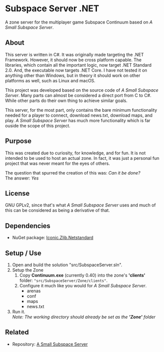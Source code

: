 # Subspace Server .NET
A zone server for the multiplayer game Subspace Continuum based on *A Small Subspace Server*.

## About
This server is written in C#. It was originally made targeting the .NET Framework.  However, it should now be cross platform capable.  The libraries, which contain all the important logic, now target .NET Standard 2.0.  And, the executable now targets .NET Core. I have not tested it on anything other than Windows, but in theory it should work on other platforms as well, such as Linux and macOS.

This project was developed based on the source code of *A Small Subspace Server*.  Many parts can almost be considered a direct port from C to C#.  While other parts do their own thing to achieve similar goals.

This server, for the most part, only contains the bare minimum functionality needed for a player to connect, download news.txt, download maps, and play. *A Small Subspace Server* has much more functionality which is far ouside the scope of this project.

## Purpose
This was created due to curiosity, for knowledge, and for fun. It is not intended to be used to host an actual zone. In fact, it was just a personal fun project that was never meant for the eyes of others.

The question that spurred the creation of this was: *Can it be done?*  
The answer: *Yes*

## License
GNU GPLv2, since that's what *A Small Subspace Server* uses and much of this can be considered as being a derivative of that.

## Dependencies
- NuGet package: [Iconic.Zlib.Netstandard](https://www.nuget.org/packages/Iconic.Zlib.Netstandard)

## Setup / Use
1. Open and build the solution "src/SubspaceServer.sln".
2. Setup the Zone
   1. Copy **Continuum.exe** (currently 0.40) into the zone's **'clients'** folder: `"src/SubspaceServer/Zone/clients"`.
   2. Configure it much like you would for *A Small Subspace Server*.
      - arenas
      - conf
      - maps
      - news.txt
3. Run it.  
*Note: The working directory should already be set as the **'Zone'** folder*

## Related
- Repository: [A Small Subspace Server](https://bitbucket.org/grelminar/asss)
